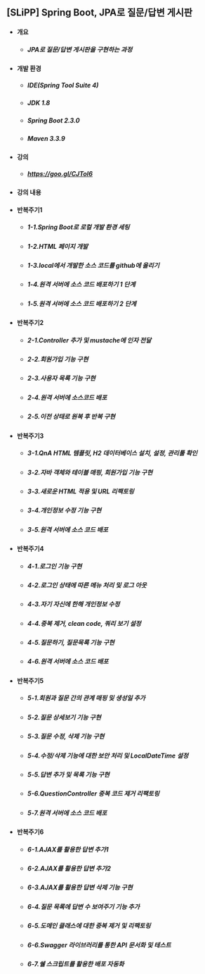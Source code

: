 ## [SLiPP] Spring Boot, JPA로 질문/답변 게시판
- #### 개요
  - ##### JPA로 질문/답변 게시판을 구현하는 과정

- #### 개발 환경
  - ##### IDE(Spring Tool Suite 4) 
  - ##### JDK 1.8
  - ##### Spring Boot 2.3.0
  - ##### Maven 3.3.9  

- #### 강의
  - ##### https://goo.gl/CJToI6 

- #### 강의 내용
- #### 반복주기1
  - ##### 1-1.Spring Boot로 로컬 개발 환경 세팅
  - ##### 1-2.HTML 페이지 개발
  - ##### 1-3.local에서 개발한 소스 코드를 github에 올리기
  - ##### 1-4.원격 서버에 소스 코드 배포하기 1 단계 
  - ##### 1-5.원격 서버에 소스 코드 배포하기 2 단계  

- #### 반복주기2
  - ##### 2-1.Controller 추가 및 mustache에 인자 전달
  - ##### 2-2.회원가입 기능 구현
  - ##### 2-3.사용자 목록 기능 구현
  - ##### 2-4.원격 서버에 소스코드 배포
  - ##### 2-5.이전 상태로 원복 후 반복 구현

- #### 반복주기3
  - ##### 3-1.QnA HTML 템플릿, H2 데이터베이스 설치, 설정, 관리툴 확인
  - ##### 3-2.자바 객체와 테이블 매핑, 회원가입 기능 구현
  - ##### 3-3.새로운 HTML 적용 및 URL 리팩토링
  - ##### 3-4.개인정보 수정 기능 구현
  - ##### 3-5.원격 서버에 소스 코드 배포

- #### 반복주기4
  - ##### 4-1.로그인 기능 구현
  - ##### 4-2.로그인 상태에 따른 메뉴 처리 및 로그 아웃
  - ##### 4-3.자기 자신에 한해 개인정보 수정
  - ##### 4-4.중복 제거, clean code, 쿼리 보기 설정
  - ##### 4-5.질문하기, 질문목록 기능 구현
  - ##### 4-6.원격 서버에 소스 코드 배포
  
- #### 반복주기5
  - ##### 5-1.회원과 질문 간의 관계 매핑 및 생성일 추가
  - ##### 5-2.질문 상세보기 기능 구현
  - ##### 5-3.질문 수정, 삭제 기능 구현
  - ##### 5-4.수정/삭제 기능에 대한 보안 처리 및 LocalDateTime 설정
  - ##### 5-5.답변 추가 및 목록 기능 구현
  - ##### 5-6.QuestionController 중복 코드 제거 리팩토링
  - ##### 5-7.원격 서버에 소스 코드 배포
  
- #### 반복주기6  
  - ##### 6-1.AJAX를 활용한 답변 추가1
  - ##### 6-2.AJAX를 활용한 답변 추가2
  - ##### 6-3.AJAX를 활용한 답변 삭제 기능 구현
  - ##### 6-4.질문 목록에 답변 수 보여주기 기능 추가
  - ##### 6-5.도메인 클래스에 대한 중복 제거 및 리팩토링
  - ##### 6-6.Swagger 라이브러리를 통한 API 문서화 및 테스트
  - ##### 6-7.쉘 스크립트를 활용한 배포 자동화
